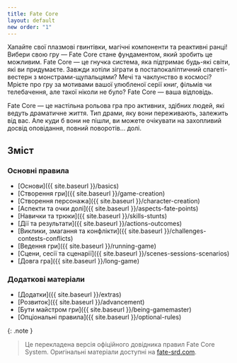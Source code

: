 ```yaml
---
title: Fate Core
layout: default
new order: "1"
---
```

Хапайте свої плазмові гвинтівки, магічні компоненти та реактивні ранці! Вибери свою гру — Fate Core стане фундаментом, який зробить це можливим. Fate Core — це гнучка система, яка підтримає будь-які світи, які ви придумаєте. Завжди хотіли зіграти в постапокаліптичний спагеті-вестерн з монстрами-щупальцями? Мечі та чаклунство в космосі? Мрієте про гру за мотивами вашої улюбленої серії книг, фільмів чи телебачення, але такої ніколи не було? Fate Core — ваша відповідь.

Fate Core — це настільна рольова гра про активних, здібних людей, які ведуть драматичне життя. Тип драми, яку вони переживають, залежить від вас. Але куди б вони не пішли, ви можете очікувати на захопливий досвід оповідання, повний поворотів... долі.

## Зміст

### Основні правила
- [Основи]({{ site.baseurl }}/basics)
- [Створення гри]({{ site.baseurl }}/game-creation)
- [Створення персонажа]({{ site.baseurl }}/character-creation)
- [Аспекти та очки долі]({{ site.baseurl }}/aspects-fate-points)
- [Навички та трюки]({{ site.baseurl }}/skills-stunts)
- [Дії та результати]({{ site.baseurl }}/actions-outcomes)
- [Виклики, змагання та конфлікти]({{ site.baseurl }}/challenges-contests-conflicts)
- [Ведення гри]({{ site.baseurl }}/running-game)
- [Сцени, сесії та сценарії]({{ site.baseurl }}/scenes-sessions-scenarios)
- [Довга гра]({{ site.baseurl }}/long-game)

### Додаткові матеріали
- [Додатки]({{ site.baseurl }}/extras)
- [Розвиток]({{ site.baseurl }}/advancement)
- [Бути майстром гри]({{ site.baseurl }}/being-gamemaster)
- [Опціональні правила]({{ site.baseurl }}/optional-rules)

{: .note }
> Це перекладена версія офіційного довідника правил Fate Core System. Оригінальні матеріали доступні на [fate-srd.com](https://fate-srd.com/).

